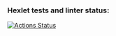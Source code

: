 ### Hexlet tests and linter status:
[![Actions Status](https://github.com/ilitili/python-project-lvl2/workflows/hexlet-check/badge.svg)](https://github.com/ilitili/python-project-lvl2/actions)